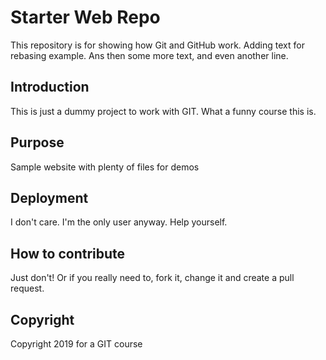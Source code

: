 # Starter Web Repo

This repository is for showing how Git and GitHub work. Adding text for rebasing example. Ans then some more text, and
even another line.

## Introduction

This is just a dummy project to work with GIT. What a funny course this is.

## Purpose

Sample website with plenty of files for demos

## Deployment

I don't care. I'm the only user anyway. Help yourself.

## How to contribute

Just don't!
Or if you really need to, fork it, change it and create a pull request.

## Copyright

Copyright 2019 for a GIT course
